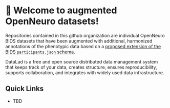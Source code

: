 # 👋 Welcome to augmented OpenNeuro datasets!

Repositories contained in this github organization are individual OpenNeuro BIDS datasets that have been augmented with additional, harmonized annotations of the phenotypic data
based on a [proposed extension of the BIDS `participants.json` schema](https://www.neurobagel.org/documentation/dictionaries/).

DataLad is a free and open source distributed data management system that keeps track of your data, creates structure, ensures reproducibility, supports collaboration, and integrates with widely used data infrastructure.


## Quick Links

- TBD

